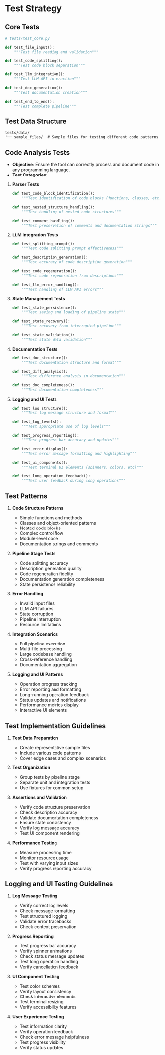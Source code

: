 # Test Strategy

## Core Tests
```python
# tests/test_core.py

def test_file_input():
    """Test file reading and validation"""

def test_code_splitting():
    """Test code block separation"""

def test_llm_integration():
    """Test LLM API interaction"""

def test_doc_generation():
    """Test documentation creation"""

def test_end_to_end():
    """Test complete pipeline"""
```

## Test Data Structure
```
tests/data/
└── sample_files/  # Sample files for testing different code patterns
```

## Code Analysis Tests
- **Objective**: Ensure the tool can correctly process and document code in any programming language.
- **Test Categories**:

1. **Parser Tests**
   ```python
   def test_code_block_identification():
       """Test identification of code blocks (functions, classes, etc.)"""

   def test_nested_structure_handling():
       """Test handling of nested code structures"""

   def test_comment_handling():
       """Test preservation of comments and documentation strings"""
   ```

2. **LLM Integration Tests**
   ```python
   def test_splitting_prompt():
       """Test code splitting prompt effectiveness"""

   def test_description_generation():
       """Test accuracy of code description generation"""

   def test_code_regeneration():
       """Test code regeneration from descriptions"""

   def test_llm_error_handling():
       """Test handling of LLM API errors"""
   ```

3. **State Management Tests**
   ```python
   def test_state_persistence():
       """Test saving and loading of pipeline state"""

   def test_state_recovery():
       """Test recovery from interrupted pipeline"""

   def test_state_validation():
       """Test state data validation"""
   ```

4. **Documentation Tests**
   ```python
   def test_doc_structure():
       """Test documentation structure and format"""

   def test_diff_analysis():
       """Test difference analysis in documentation"""

   def test_doc_completeness():
       """Test documentation completeness"""
   ```

5. **Logging and UI Tests**
   ```python
   def test_log_structure():
       """Test log message structure and format"""

   def test_log_levels():
       """Test appropriate use of log levels"""

   def test_progress_reporting():
       """Test progress bar accuracy and updates"""

   def test_error_display():
       """Test error message formatting and highlighting"""

   def test_ui_components():
       """Test terminal UI elements (spinners, colors, etc)"""

   def test_long_operation_feedback():
       """Test user feedback during long operations"""
   ```

## Test Patterns

1. **Code Structure Patterns**
   - Simple functions and methods
   - Classes and object-oriented patterns
   - Nested code blocks
   - Complex control flow
   - Module-level code
   - Documentation strings and comments

2. **Pipeline Stage Tests**
   - Code splitting accuracy
   - Description generation quality
   - Code regeneration fidelity
   - Documentation generation completeness
   - State persistence reliability

3. **Error Handling**
   - Invalid input files
   - LLM API failures
   - State corruption
   - Pipeline interruption
   - Resource limitations

4. **Integration Scenarios**
   - Full pipeline execution
   - Multi-file processing
   - Large codebase handling
   - Cross-reference handling
   - Documentation aggregation

5. **Logging and UI Patterns**
   - Operation progress tracking
   - Error reporting and formatting
   - Long-running operation feedback
   - Status updates and notifications
   - Performance metrics display
   - Interactive UI elements

## Test Implementation Guidelines

1. **Test Data Preparation**
   - Create representative sample files
   - Include various code patterns
   - Cover edge cases and complex scenarios

2. **Test Organization**
   - Group tests by pipeline stage
   - Separate unit and integration tests
   - Use fixtures for common setup

3. **Assertions and Validation**
   - Verify code structure preservation
   - Check description accuracy
   - Validate documentation completeness
   - Ensure state consistency
   - Verify log message accuracy
   - Test UI component rendering

4. **Performance Testing**
   - Measure processing time
   - Monitor resource usage
   - Test with varying input sizes
   - Verify progress reporting accuracy

## Logging and UI Testing Guidelines

1. **Log Message Testing**
   - Verify correct log levels
   - Check message formatting
   - Test structured logging
   - Validate error tracebacks
   - Check context preservation

2. **Progress Reporting**
   - Test progress bar accuracy
   - Verify spinner animations
   - Check status message updates
   - Test long operation handling
   - Verify cancellation feedback

3. **UI Component Testing**
   - Test color schemes
   - Verify layout consistency
   - Check interactive elements
   - Test terminal resizing
   - Verify accessibility features

4. **User Experience Testing**
   - Test information clarity
   - Verify operation feedback
   - Check error message helpfulness
   - Test progress visibility
   - Verify status updates
